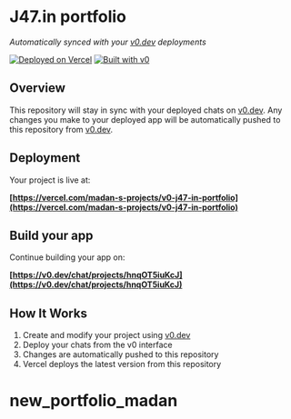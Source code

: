 # J47.in portfolio

*Automatically synced with your [v0.dev](https://v0.dev) deployments*

[![Deployed on Vercel](https://img.shields.io/badge/Deployed%20on-Vercel-black?style=for-the-badge&logo=vercel)](https://vercel.com/madan-s-projects/v0-j47-in-portfolio)
[![Built with v0](https://img.shields.io/badge/Built%20with-v0.dev-black?style=for-the-badge)](https://v0.dev/chat/projects/hnqOT5iuKcJ)

## Overview

This repository will stay in sync with your deployed chats on [v0.dev](https://v0.dev).
Any changes you make to your deployed app will be automatically pushed to this repository from [v0.dev](https://v0.dev).

## Deployment

Your project is live at:

**[https://vercel.com/madan-s-projects/v0-j47-in-portfolio](https://vercel.com/madan-s-projects/v0-j47-in-portfolio)**

## Build your app

Continue building your app on:

**[https://v0.dev/chat/projects/hnqOT5iuKcJ](https://v0.dev/chat/projects/hnqOT5iuKcJ)**

## How It Works

1. Create and modify your project using [v0.dev](https://v0.dev)
2. Deploy your chats from the v0 interface
3. Changes are automatically pushed to this repository
4. Vercel deploys the latest version from this repository
# new_portfolio_madan
